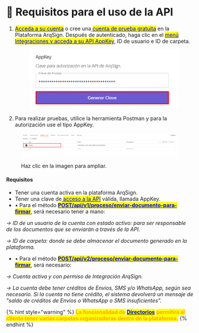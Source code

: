 # 🔳 Requisitos para el uso de la API

1.  [<mark style="color:blue;">Acceda a su cuenta</mark>](https://app.gitbook.com/o/Ai1YjbPQxIuvTaVzoZ4H/s/KJq1WMrQrw0YrNo4VonS/) o cree una[ <mark style="color:blue;">cuenta de prueba gratuita</mark>](https://app.gitbook.com/o/Ai1YjbPQxIuvTaVzoZ4H/s/KJq1WMrQrw0YrNo4VonS/) en la Plataforma ArqSign. Después de autenticado, haga clic en el [<mark style="color:blue;">menú Integraciones y acceda a su API AppKey</mark>](../#api-key-chave-de-acesso), ID de usuario e ID de carpeta.

    <figure><img src="../../../.gitbook/assets/image (1) (1) (1) (1) (1) (1) (1).png" alt=""><figcaption></figcaption></figure>
2. Para realizar pruebas, utilice la herramienta Postman y para la autorización use el tipo AppKey.

<figure><img src="../../../.gitbook/assets/api01.png" alt=""><figcaption><p>Haz clic en la imagen para ampliar.</p></figcaption></figure>

#### Requisitos

* Tener una cuenta activa en la plataforma ArqSign.
* Tener una clave de[ <mark style="color:blue;">acceso a la API</mark>](../#api-key-chave-de-acesso) válida, llamada AppKey.
* • Para el método [<mark style="color:blue;">**POST/api/v1/proceso/enviar-documento-para-firmar**</mark>](broken-reference), será necesario tener a mano:

&#x20;    _-> ID de un usuario de la cuenta con estado activo: para ser responsable de los documentos que se enviarán a través de la API._ &#x20;

&#x20;    _-> ID de carpeta: donde se debe almacenar el documento generado en la plataforma._

* • Para el método [<mark style="color:blue;">**POST/api/v2/proceso/enviar-documento-para-firmar**</mark>](broken-reference), será necesario:

&#x20;     _-> Cuenta activa y con permiso de Integración ArqSign._

&#x20;     _-> La cuenta debe tener créditos de Envios, SMS y/o WhatsApp, según sea necesario. Si la cuenta no tiene crédito, el sistema devolverá un mensaje de "saldo de créditos de Envios o WhatsApp o SMS insuficientes"._

{% hint style="warning" %}
<mark style="color:orange;">**La funcionalidad de**</mark> [<mark style="color:blue;">**Directorios**</mark>](../../../diretorios/documentos/) <mark style="color:orange;">**permitirá al cliente tener varias carpetas organizadoras dentro de la plataforma.**</mark>
{% endhint %}
